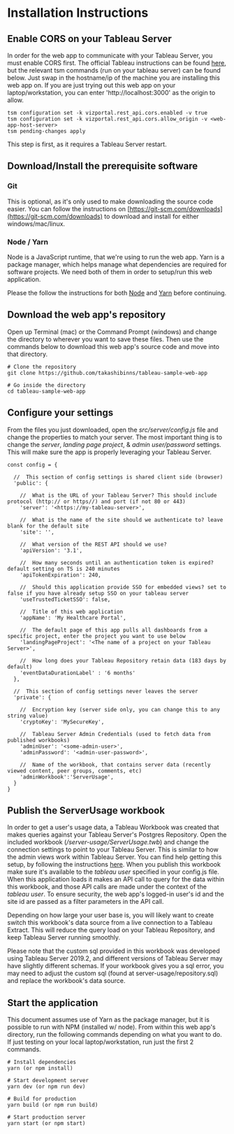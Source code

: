 # Installation Instructions

## Enable CORS on your Tableau Server
In order for the web app to communicate with your Tableau Server, you must enable CORS first.  The official Tableau instructions can be found [here](https://onlinehelp.tableau.com/current/api/rest_api/en-us/REST/rest_api_concepts_fundamentals.htm#enabling-cors-on-tableau-server-for-the-rest-api), but the relevant tsm commands (run on your tableau server) can be found below.  Just swap in the hostname/ip of the machine you are installing this web app on.  If you are just trying out this web app on your laptop/workstation, you can enter 'http://localhost:3000' as the origin to allow.

```
tsm configuration set -k vizportal.rest_api.cors.enabled -v true
tsm configuration set -k vizportal.rest_api.cors.allow_origin -v <web-app-host-server>
tsm pending-changes apply
```

This step is first, as it requires a Tableau Server restart.

## Download/Install the prerequisite software

### Git
This is optional, as it's only used to make downloading the source code easier.  You can follow the instructions on [https://git-scm.com/downloads](https://git-scm.com/downloads) to download and install for either windows/mac/linux.

### Node / Yarn
Node is a JavaScript runtime, that we're using to run the web app.  Yarn is a package manager, which helps manage what dependencies are required for software projects.  We need both of them in order to setup/run this web application.

Please the follow the instructions for both [Node](https://nodejs.org/en/download/) and [Yarn](https://yarnpkg.com/lang/en/docs/install/) before continuing.

## Download the web app's repository
Open up Terminal (mac) or the Command Prompt (windows) and change the directory to wherever you want to save these files.  Then use the commands below to download this web app's source code and move into that directory.
```
# Clone the repository
git clone https://github.com/takashibinns/tableau-sample-web-app

# Go inside the directory
cd tableau-sample-web-app
```
## Configure your settings
From the files you just downloaded, open the *src/server/config.js* file and change the properties to match your server.  The most important thing is to change the *server*, *landing page project*, & *admin user/password* settings.  This will make sure the app is properly leveraging your Tableau Server.

```
const config = {

  //  This section of config settings is shared client side (browser)
  'public': {
    
    //  What is the URL of your Tableau Server? This should include protocol (http:// or https//) and port (if not 80 or 443)
    'server': '<https://my-tableau-server>',
    
    //  What is the name of the site should we authenticate to? leave blank for the default site
    'site': '',
    
    //  What version of the REST API should we use?
    'apiVersion': '3.1',
    
    //  How many seconds until an authentication token is expired? default setting on TS is 240 minutes
    'apiTokenExpiration': 240,
    
    //  Should this application provide SSO for embedded views? set to false if you have already setup SSO on your tableau server
    'useTrustedTicketSSO': false,
    
    //  Title of this web application
    'appName': 'My Healthcare Portal',
    
    //  The default page of this app pulls all dashboards from a specific project, enter the project you want to use below
    'landingPageProject': '<The name of a project on your Tableau Server>',
    
    //  How long does your Tableau Repository retain data (183 days by default)
    'eventDataDurationLabel' : '6 months'
  },
  
  //  This section of config settings never leaves the server
  'private': {
    
    //  Encryption key (server side only, you can change this to any string value)
    'cryptoKey': 'MySecureKey',
    
    //  Tableau Server Admin Credentials (used to fetch data from published workbooks)
    'adminUser': '<some-admin-user>',
    'adminPassword': '<admin-user-password>',
    
    //  Name of the workbook, that contains server data (recently viewed content, peer groups, comments, etc)
    'adminWorkbook':'ServerUsage',
  }
}
```

## Publish the ServerUsage workbook
In order to get a user's usage data, a Tableau Workbook was created that makes queries against your Tableau Server's Postgres Repository.  Open the included workbook (*/server-usage/ServerUsage.twb*) and change the connection settings to point to your Tableau Server.  This is similar to how the admin views work within Tableau Server.  You can find help getting this setup, by following the instructions [here](https://onlinehelp.tableau.com/current/server/en-us/perf_collect_server_repo.htm).  When you publish this workbook make sure it's available to the *tableau user* specified in your config.js file.  When this application loads it makes an API call to query for the data within this workbook, and those API calls are made under the context of the *tableau user*.  To ensure security, the web app's logged-in user's id and the site id are passed as a filter parameters in the API call.  

Depending on how large your user base is, you will likely want to create switch this workbook's data source from a live connection to a Tableau Extract.  This will reduce the query load on your Tableau Repository, and keep Tableau Server running smoothly.

Please note that the custom sql provided in this workbook was developed using Tableau Server 2019.2, and different versions of Tableau Server may have slightly different schemas.  If your workbook gives you a sql error, you may need to adjust the custom sql (found at server-usage/repository.sql) and replace the workbook's data source. 

## Start the application
This document assumes use of Yarn as the package manager, but it is possible to run with NPM (installed w/ node).  From within this web app's directory, run the following commands depending on what you want to do.  If just testing on your local laptop/workstation, run just the first 2 commands.

```
# Install dependencies
yarn (or npm install)

# Start development server
yarn dev (or npm run dev)

# Build for production
yarn build (or npm run build)

# Start production server
yarn start (or npm start)
```
 
